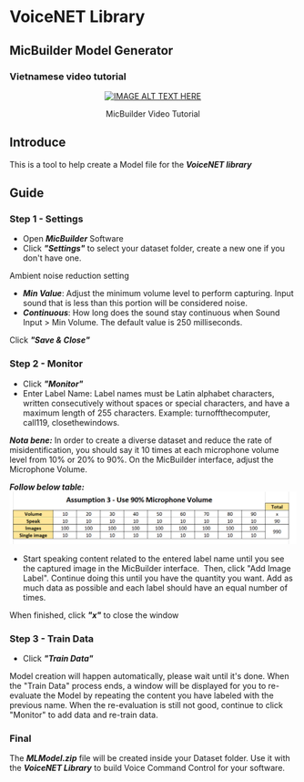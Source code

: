 # VoiceNET Library
## MicBuilder Model Generator
### Vietnamese video tutorial ###
<div align="center">

[![IMAGE ALT TEXT HERE](https://img.youtube.com/vi/BjLVaWxWzww/0.jpg)](https://www.youtube.com/watch?v=BjLVaWxWzww)

MicBuilder Video Tutorial

</div>

## Introduce
This is a tool to help create a Model file for the ***VoiceNET library***
## Guide
### Step 1 - Settings
- Open ***MicBuilder*** Software
- Click ***"Settings"*** to select your dataset folder, create a new one if you don't have one.

Ambient noise reduction setting

- ***Min Value***: Adjust the minimum volume level to perform capturing. Input sound that is less than this portion will be considered noise.
- ***Continuous***: How long does the sound stay continuous when Sound Input > Min Volume. The default value is 250 milliseconds.

Click ***"Save & Close"***

### Step 2 - Monitor
- Click ***"Monitor"***
- Enter Label Name: Label names must be Latin alphabet characters, written  consecutively without spaces or special characters, and  have a maximum length of 255 characters.  Example: turnoffthecomputer, call119, closethewindows.

***Nota bene:*** In order to create a diverse dataset and reduce the rate of misidentification, you should say it 10 times at each microphone volume level from 10% or 20% to 90%. On the MicBuilder interface, adjust the Microphone Volume.

***Follow below table:***
![](https://raw.githubusercontent.com/nhannt201/VoiceNET.Library/gh-pages/note.png)

- Start speaking content related to the entered label name until you see the captured image in the MicBuilder interface.  Then, click "Add Image Label". Continue doing this until you have the quantity you want. Add as much data as possible and each label should have an equal number of times.

When finished, click ***"x"*** to close the window

### Step 3 - Train Data
- Click ***"Train Data"***

Model creation will happen automatically, please wait until it's done. When the "Train Data" process ends, a window will be displayed for you to re-evaluate the Model by repeating the content you have labeled with the previous name. When the re-evaluation is still not good, continue to click "Monitor" to add data and re-train data.

### Final

The ***MLModel.zip*** file will be created inside your Dataset folder. Use it with the ***VoiceNET Library*** to build Voice Command Control for your software.
